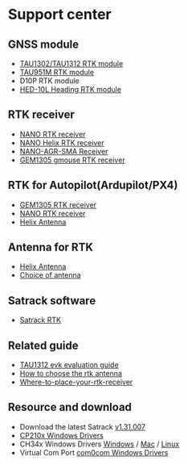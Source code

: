 <div class="container" style="min-height: calc(100vh - 200px); padding: 20px;">

# Support center

## GNSS module

- [TAU1302/TAU1312 RTK module](https://wiki.datagnss.com/index.php/TAU1312)
- [TAU951M RTK module](https://wiki.datagnss.com/index.php/TAU951M)
- D10P RTK module
- [HED-10L Heading RTK module](https://docs.datagnss.com/gnss/rtk_receiver/HED-10L/)

## RTK receiver

- [NANO RTK receiver](https://docs.datagnss.com/gnss/rtk_receiver/NANO/nano-rtk-receiver/)
- [NANO Helix RTK receiver](https://wiki.datagnss.com/index.php/NANO_Helix_RTK)
- [NANO-AGR-SMA Receiver](https://docs.datagnss.com/gnss/rtk_receiver/NANO/nano-agr-sma)
- [GEM1305 gmouse RTK receiver](https://docs.datagnss.com/gnss/rtk_receiver/GEM1305)

## RTK for Autopilot(Ardupilot/PX4)

- [GEM1305 RTK receiver](gnss/rtk_receiver/GEM1305/index.md)
- [NANO RTK receiver](gnss/rtk_receiver/NANO/nano-rtk-receiver.md)
- [Helix Antenna](gnss/antenna/helix-antenna.md)

## Antenna for RTK

- [Helix Antenna](gnss/antenna/helix-antenna.md)
- [Choice of antenna](d303-docs/common/choice-of-antenna/)

## Satrack software

- [Satrack RTK](common/common_satrack_guide.md)

## Related guide

- [TAU1312 evk evaluation guide](https://docs.datagnss.com/rtk-board/evk-tau1312/)
- [How to choose the rtk antenna](https://docs.datagnss.com/d303-docs/common/choice-of-antenna/)
- [Where-to-place-your-rtk-receiver](https://docs.datagnss.com/d303-docs/common/about-rtk/#where-to-place-your-rtk-receiver)

## Resource and download

- Download the latest Satrack [v1.31.007](rtk-board/files/Satrack_client_V1.31.007.zip)
- [CP210x Windows Drivers](rtk-board/files/CP210x_Universal_Windows_Driver.zip)
- CH34x Windows Drivers [Windows](rtk-board/files/drivers/Windows-CH340-Driver.zip) / [Mac](rtk-board/files/drivers/CH341SER_MAC.ZIP) / [Linux](rtk-board/files/drivers/CH341SER_LINUX.ZIP)
- Virtual Com Port [com0com Windows Drivers](rtk-board/files/com0com-3.0.0.0-i386-and-x64-signed.zip)

</div>